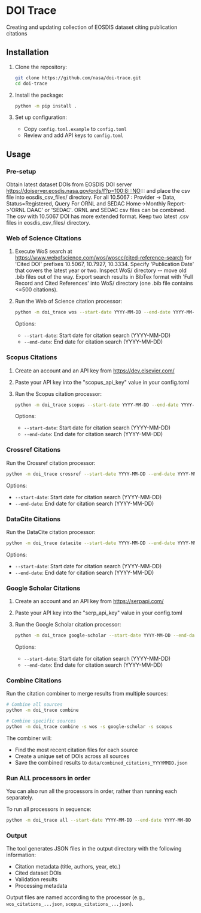 # DOI Trace

Creating and updating collection of EOSDIS dataset citing publication citations

## Installation

1. Clone the repository:
   ```bash
   git clone https://github.com/nasa/doi-trace.git
   cd doi-trace
   ```

2. Install the package:
   ```bash
   python -m pip install .
   ```

3. Set up configuration:
   - Copy `config.toml.example` to `config.toml`
   - Review and add API keys to `config.toml`

## Usage

### Pre-setup

Obtain latest dataset DOIs from EOSDIS DOI server https://doiserver.eosdis.nasa.gov/ords/f?p=100:8:::NO:::  and place the csv file into eosdis_csv_files/ directory.
   For all 10.5067 : Provider -> Data, Status=Registered, Query
   For ORNL and SEDAC Home->Monthly Report->'ORNL DAAC' or 'SEDAC'. ORNL and SEDAC csv files can be combined. The csv with 10.5067 DOI has more extended format. 
   Keep two latest .csv files in eosdis_csv_files/ directory.

### Web of Science Citations

1. Execute WoS search at https://www.webofscience.com/wos/woscc/cited-reference-search for 'Cited DOI' prefixes 10.5067, 10.7927, 10.3334.
   Specify 'Publication Date' that covers the latest year or two.
   Inspect WoS/ directory -- move old .bib files out of the way.
   Export search results in BibTex format with 'Full Record and Cited References' into WoS/ directory (one .bib file contains <=500 citations).

2. Run the Web of Science citation processor:
   ```bash
   python -m doi_trace wos --start-date YYYY-MM-DD --end-date YYYY-MM-DD
   ```

   Options:
   - `--start-date`: Start date for citation search (YYYY-MM-DD)
   - `--end-date`: End date for citation search (YYYY-MM-DD)

### Scopus Citations

1. Create an account and an API key from https://dev.elsevier.com/
2. Paste your API key into the "scopus_api_key" value in your config.toml 
3. Run the Scopus citation processor:
   ```bash
   python -m doi_trace scopus --start-date YYYY-MM-DD --end-date YYYY-MM-DD
   ```

   Options:
   - `--start-date`: Start date for citation search (YYYY-MM-DD)
   - `--end-date`: End date for citation search (YYYY-MM-DD)

### Crossref Citations

Run the Crossref citation processor:
   ```bash
   python -m doi_trace crossref --start-date YYYY-MM-DD --end-date YYYY-MM-DD
   ```

   Options:
   - `--start-date`: Start date for citation search (YYYY-MM-DD)
   - `--end-date`: End date for citation search (YYYY-MM-DD)

### DataCite Citations

Run the DataCite citation processor:
   ```bash
   python -m doi_trace datacite --start-date YYYY-MM-DD --end-date YYYY-MM-DD
   ```

   Options:
   - `--start-date`: Start date for citation search (YYYY-MM-DD)
   - `--end-date`: End date for citation search (YYYY-MM-DD)

### Google Scholar Citations

1. Create an account and an API key from https://serpapi.com/
2. Paste your API key into the "serp_api_key" value in your config.toml 
3. Run the Google Scholar citation processor:
   ```bash
   python -m doi_trace google-scholar --start-date YYYY-MM-DD --end-date YYYY-MM-DD
   ```

   Options:
   - `--start-date`: Start date for citation search (YYYY-MM-DD)
   - `--end-date`: End date for citation search (YYYY-MM-DD)

### Combine Citations

Run the citation combiner to merge results from multiple sources:
   ```bash
   # Combine all sources
   python -m doi_trace combine

   # Combine specific sources
   python -m doi_trace combine -s wos -s google-scholar -s scopus
   ```

   The combiner will:
   - Find the most recent citation files for each source
   - Create a unique set of DOIs across all sources
   - Save the combined results to `data/combined_citations_YYYYMMDD.json`

### Run ALL processors in order

You can also run all the processors in order, rather than running each separately.

To run all processors in sequence:
   ```bash
   python -m doi_trace all --start-date YYYY-MM-DD --end-date YYYY-MM-DD
   ```

### Output

The tool generates JSON files in the output directory with the following information:
- Citation metadata (title, authors, year, etc.)
- Cited dataset DOIs
- Validation results
- Processing metadata

Output files are named according to the processor (e.g., `wos_citations_...json`, `scopus_citations_...json`).
